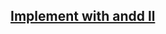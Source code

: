 
## [Implement with andd ll](https://github.com/arunkalher/DSA-Repo/tree/main/Sorting/bitonic_sort) 



 